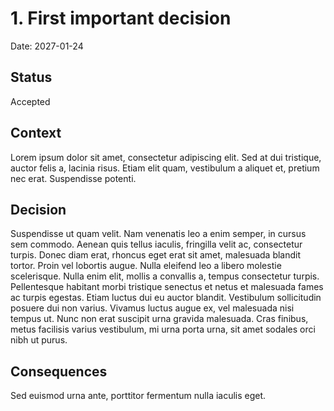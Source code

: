 # 1. First important decision

Date: 2027-01-24

## Status

Accepted

## Context

Lorem ipsum dolor sit amet, consectetur adipiscing elit. Sed at dui tristique, auctor felis a, lacinia risus. Etiam elit quam, vestibulum a aliquet et, pretium nec erat. Suspendisse potenti. 

## Decision

Suspendisse ut quam velit. Nam venenatis leo a enim semper, in cursus sem commodo. Aenean quis tellus iaculis, fringilla velit ac, consectetur turpis. Donec diam erat, rhoncus eget erat sit amet, malesuada blandit tortor. Proin vel lobortis augue. Nulla eleifend leo a libero molestie scelerisque. Nulla enim elit, mollis a convallis a, tempus consectetur turpis. Pellentesque habitant morbi tristique senectus et netus et malesuada fames ac turpis egestas. Etiam luctus dui eu auctor blandit. Vestibulum sollicitudin posuere dui non varius. Vivamus luctus augue ex, vel malesuada nisi tempus ut. Nunc non erat suscipit urna gravida malesuada. Cras finibus, metus facilisis varius vestibulum, mi urna porta urna, sit amet sodales orci nibh ut purus.

## Consequences

Sed euismod urna ante, porttitor fermentum nulla iaculis eget.